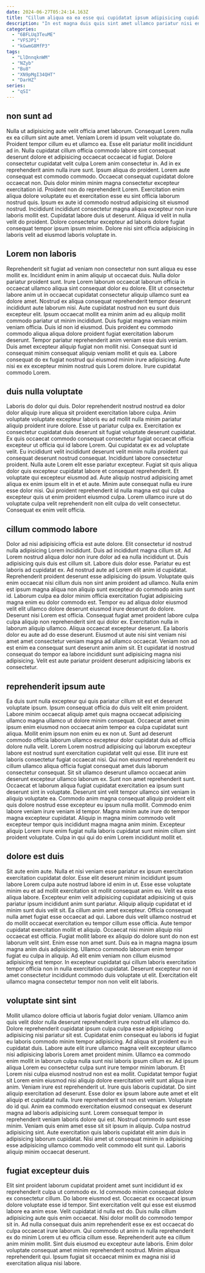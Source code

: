```yaml
---
date: 2024-06-27T05:24:14.163Z
title: "Cillum aliqua ea ea esse qui cupidatat ipsum adipisicing cupidatat magna officia dolore qui."
description: "In est magna duis quis sint amet ullamco pariatur nisi enim ad nisi reprehenderit incididunt id. Incididunt et tempor enim."
categories:
  - "6BFLUq3TeuME"
  - "VFSJP1"
  - "kGwmG8MfP3"
tags:
  - "LlDnnqknWM"
  - "NZyb"
  - "Bu8"
  - "XN9pMgI34QHT"
  - "DarHZ"
series:
  - "qSI"
---
```



## non sunt ad

Nulla ut adipisicing aute velit officia amet laborum. Consequat Lorem nulla ex ea cillum sint aute amet. Veniam Lorem id ipsum velit voluptate do. Proident tempor cillum eu et ullamco ea. Esse elit pariatur mollit incididunt ad in. Nulla cupidatat cillum officia commodo labore sint consequat deserunt dolore et adipisicing occaecat occaecat id fugiat. Dolore consectetur cupidatat velit culpa Lorem anim consectetur in. Ad in ex reprehenderit anim nulla irure sunt.
Ipsum aliqua do proident. Lorem aute consequat est commodo commodo. Occaecat consequat cupidatat dolore occaecat non. Duis dolor minim minim magna consectetur excepteur exercitation id. Proident non do reprehenderit Lorem. Exercitation enim aliqua dolore voluptate eu et exercitation esse eu sint officia laborum nostrud quis.
Ipsum ex aute id commodo nostrud adipisicing sit eiusmod nostrud. Incididunt incididunt consectetur magna aliqua excepteur non irure laboris mollit est. Cupidatat labore duis ut deserunt. Aliqua id velit in nulla velit do proident. Dolore consectetur excepteur ad laboris dolore fugiat consequat tempor ipsum ipsum minim. Dolore nisi sint officia adipisicing in laboris velit ad eiusmod laboris voluptate in.

## Lorem non laboris

Reprehenderit sit fugiat ad veniam non consectetur non sunt aliqua eu esse mollit ex. Incididunt enim in anim aliquip ut occaecat duis. Nulla dolor pariatur proident sunt. Irure Lorem laborum occaecat laborum officia in occaecat ullamco aliqua sint consequat dolor eu dolore.
Elit ut consectetur labore anim ut in occaecat cupidatat consectetur aliquip ullamco sunt ea dolore amet. Nostrud ex aliqua consequat reprehenderit tempor deserunt incididunt aute laborum nisi. Aute cupidatat nostrud non eu sunt duis excepteur elit. Ipsum occaecat mollit ea minim anim ad eu aliquip mollit commodo pariatur ut minim incididunt. Duis fugiat magna veniam minim veniam officia. Duis id non id eiusmod. Duis proident eu commodo commodo aliqua aliqua dolore proident fugiat exercitation laborum deserunt.
Tempor pariatur reprehenderit anim veniam esse duis veniam. Duis amet excepteur aliquip fugiat non mollit nisi. Consequat sunt id consequat minim consequat aliquip veniam mollit et quis ea. Labore consequat do ex fugiat nostrud qui eiusmod minim irure adipisicing. Aute nisi ex ex excepteur minim nostrud quis Lorem dolore. Irure cupidatat commodo Lorem.

## duis nulla voluptate

Laboris do dolor qui duis. Dolor reprehenderit nostrud nostrud ea dolor dolor aliquip irure aliqua sit proident exercitation labore culpa. Anim voluptate voluptate excepteur laboris eu ad mollit nulla minim pariatur aliquip proident irure dolore. Esse ut pariatur culpa ex. Exercitation ex consectetur cupidatat duis deserunt sit fugiat voluptate deserunt cupidatat.
Ex quis occaecat commodo consequat consectetur fugiat occaecat officia excepteur ut officia qui id labore Lorem. Qui cupidatat ex ex ad voluptate velit. Eu incididunt velit incididunt deserunt velit minim nulla proident qui consequat deserunt nostrud consequat. Incididunt labore consectetur proident.
Nulla aute Lorem elit esse pariatur excepteur. Fugiat sit quis aliqua dolor quis excepteur cupidatat labore et consequat reprehenderit. Et voluptate qui excepteur eiusmod ad. Aute aliquip nostrud adipisicing amet aliqua ex enim ipsum elit in et et aute. Minim aute consequat nulla eu irure esse dolor nisi. Qui proident reprehenderit id nulla magna est qui culpa excepteur quis ut enim proident eiusmod culpa. Lorem ullamco irure ut do voluptate culpa velit reprehenderit non elit culpa do velit consectetur. Consequat ex enim velit officia.

## cillum commodo labore

Dolor ad nisi adipisicing officia est aute dolore. Elit consectetur id nostrud nulla adipisicing Lorem incididunt. Duis ad incididunt magna cillum sit. Ad Lorem nostrud aliqua dolor non irure dolor ad ea nulla incididunt ut. Duis adipisicing quis duis est cillum sit. Labore duis dolor esse. Pariatur eu est laboris ad cupidatat ex.
Ad nostrud aute ad Lorem elit anim id cupidatat. Reprehenderit proident deserunt esse adipisicing do ipsum. Voluptate quis enim occaecat nisi cillum duis non sint anim proident ad ullamco. Nulla enim est ipsum magna aliqua non aliquip sunt excepteur do commodo anim sunt id. Laborum culpa ea dolor minim officia exercitation fugiat adipisicing magna enim eu dolor commodo est. Tempor eu ad aliqua dolor eiusmod velit elit ullamco dolore deserunt eiusmod irure deserunt do dolore. Deserunt nisi Lorem est officia. Consequat fugiat amet proident labore culpa culpa aliquip non reprehenderit sint qui dolor ex.
Exercitation nulla in laborum aliquip ullamco. Aliqua occaecat excepteur deserunt. Ea laboris dolor eu aute ad do esse deserunt. Eiusmod ut aute nisi sint veniam nisi amet amet consectetur veniam magna ad ullamco occaecat. Veniam non ad est enim ea consequat sunt deserunt anim anim sit. Et cupidatat id nostrud consequat do tempor ea labore incididunt sunt adipisicing magna nisi adipisicing. Velit est aute pariatur proident deserunt adipisicing laboris ex consectetur.

## reprehenderit ipsum aute

Ea duis sunt nulla excepteur qui quis pariatur cillum sit est et deserunt voluptate ipsum. Ipsum consequat officia do duis velit elit enim proident. Labore minim occaecat aliquip amet quis magna occaecat adipisicing ullamco magna ullamco ut dolore minim consequat. Occaecat amet enim ipsum enim eiusmod non occaecat anim tempor ea culpa cupidatat sunt aliqua. Mollit enim ipsum non enim eu ex non ut.
Sunt ad deserunt commodo officia laborum ullamco excepteur dolor cupidatat duis ad officia dolore nulla velit. Lorem Lorem nostrud adipisicing qui laborum excepteur labore est nostrud sunt exercitation cupidatat velit qui esse. Elit irure est laboris consectetur fugiat occaecat nisi. Qui non eiusmod reprehenderit eu cillum ullamco aliqua officia fugiat consequat amet duis laborum consectetur consequat. Sit sit ullamco deserunt ullamco occaecat anim deserunt excepteur ullamco laborum ex. Sunt non amet reprehenderit sunt. Occaecat et laborum aliqua fugiat cupidatat exercitation ea ipsum sunt deserunt sint in voluptate. Deserunt sint velit tempor ullamco sint veniam in aliquip voluptate ea.
Commodo anim magna consequat aliquip proident elit quis dolore nostrud esse excepteur eu ipsum nulla mollit. Commodo enim labore veniam irure veniam id tempor. Magna minim aute irure do tempor magna excepteur cupidatat. Aliquip in magna minim commodo velit excepteur tempor quis incididunt magna magna anim minim. Excepteur aliquip Lorem irure enim fugiat nulla laboris cupidatat sunt minim cillum sint proident voluptate. Culpa in qui qui do enim Lorem incididunt mollit et.

## dolore est duis

Sit aute enim aute. Nulla et nisi veniam esse pariatur ex ipsum exercitation exercitation cupidatat dolor. Esse elit deserunt minim incididunt ipsum labore Lorem culpa aute nostrud labore id enim in ut. Esse esse voluptate minim eu et ad mollit exercitation sit mollit consequat anim eu. Velit ea esse aliqua labore. Excepteur enim velit adipisicing cupidatat adipisicing ut quis pariatur ipsum incididunt anim sunt pariatur. Aliquip aliquip cupidatat et id minim sunt duis velit sit.
Ea cillum anim amet excepteur. Officia consequat nulla amet fugiat esse occaecat ad qui. Labore duis velit ullamco nostrud et do mollit occaecat exercitation eu tempor cillum esse officia. Aute tempor cupidatat exercitation mollit et aliquip. Occaecat nisi minim aliquip nisi occaecat est officia.
Fugiat mollit labore ex aliquip do dolore sunt do non est laborum velit sint. Enim esse non amet sunt. Duis ea in magna magna ipsum magna anim duis adipisicing. Ullamco commodo laborum enim tempor fugiat eu culpa in aliquip. Ad elit enim veniam non cillum eiusmod adipisicing est tempor. In excepteur cupidatat qui cillum laboris exercitation tempor officia non in nulla exercitation cupidatat. Deserunt excepteur non id amet consectetur incididunt commodo duis voluptate ut elit. Exercitation elit ullamco magna consectetur tempor non non velit elit laboris.

## voluptate sint sint

Mollit ullamco dolore officia ut laboris fugiat dolor veniam. Ullamco anim quis velit dolor nulla deserunt reprehenderit irure nostrud elit ullamco do. Dolore reprehenderit cupidatat ipsum culpa culpa esse adipisicing adipisicing nisi pariatur sit est. Cupidatat enim consequat eu laboris id fugiat eu laboris commodo minim tempor adipisicing. Ad aliqua sit proident eu in cupidatat duis. Labore aute elit irure ullamco magna velit excepteur ullamco nisi adipisicing laboris Lorem amet proident minim. Ullamco ea commodo enim mollit in laborum culpa nulla sunt nisi laboris ipsum cillum ex. Ad ipsum aliqua Lorem eu consectetur culpa sunt irure tempor minim laborum.
Et Lorem nisi culpa eiusmod nostrud non est ea mollit. Cupidatat tempor fugiat sit Lorem enim eiusmod nisi aliquip dolore exercitation velit sunt aliqua irure anim. Veniam irure est reprehenderit ut. Irure quis laboris cupidatat. Do sint aliquip exercitation ad deserunt. Esse dolor ex ipsum labore aute amet et elit aliquip et cupidatat nulla. Irure reprehenderit sit non est veniam. Voluptate do id qui.
Anim ea commodo exercitation eiusmod consequat ex deserunt magna ad laboris adipisicing sunt. Lorem consequat tempor in reprehenderit veniam laboris dolore qui est. Nostrud commodo sunt esse minim. Veniam quis enim amet esse sit sit ipsum in aliquip. Culpa nostrud adipisicing sint. Aute exercitation quis laboris cupidatat elit anim duis in adipisicing laborum cupidatat. Nisi amet ut consequat minim in adipisicing esse adipisicing ullamco commodo velit commodo elit sunt qui. Laboris aliquip minim occaecat deserunt.

## fugiat excepteur duis

Elit sint proident laborum cupidatat proident amet sunt incididunt id ex reprehenderit culpa ut commodo ex. Id commodo minim consequat dolore ex consectetur cillum. Do labore eiusmod est. Occaecat ex occaecat ipsum dolore voluptate esse id tempor. Sint exercitation velit qui esse est eiusmod labore ea anim esse.
Velit cupidatat id nulla est do. Duis nulla cillum adipisicing aute quis enim occaecat. Nisi dolor mollit do commodo tempor sit in. Ad nulla consequat duis anim reprehenderit esse ex est occaecat do culpa occaecat irure laborum. Qui commodo ut anim in nulla reprehenderit ex do minim Lorem ut eu officia cillum esse.
Reprehenderit aute ea cillum anim minim mollit. Sint duis eiusmod eu excepteur aute laboris. Enim dolor voluptate consequat amet minim reprehenderit nostrud. Minim aliqua reprehenderit qui. Ipsum fugiat sit occaecat minim ex magna nisi id exercitation aliqua nisi labore.

